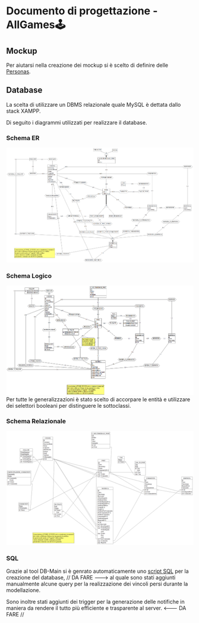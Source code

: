 # Documento di progettazione - **AllGames🕹️**


## Mockup
Per aiutarsi nella creazione dei mockup si è scelto di definire delle [Personas](Personas.md). 


## Database

La scelta di utilizzare un DBMS relazionale quale MySQL è dettata dallo stack XAMPP.

Di seguito i diagrammi utilizzati per realizzare il database.

### Schema ER
![Database - Schema ER](./img/db/Schema%20ER.png)

### Schema Logico
![Database - Schema Logico](./img/db/Schema%20Logico.png)
Per tutte le generalizzazioni è stato scelto di accorpare le entità e utilizzare dei selettori booleani per distinguere le sottoclassi.

### Schema Relazionale
![Database - Schema Relazionale](./img/db/Schema%20Relazionale.png)

### SQL
Grazie al tool DB-Main si è genrato automaticamente uno [script SQL](../db/ALL_GAMES_DDL.sql) per la creazione del database, // DA FARE ---> al quale sono stati aggiunti manualmente alcune query per la realizzazione dei vincoli persi durante la modellazione.

Sono inoltre stati aggiunti dei trigger per la generazione delle notifiche in maniera da rendere il tutto più efficiente e trasparente al server. <--- DA FARE //

